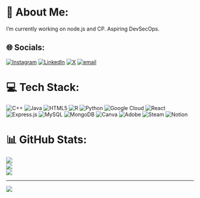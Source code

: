 # 💫 About Me:
 I’m currently working on node.js and CP.
Aspiring DevSecOps.

## 🌐 Socials:
[![Instagram](https://img.shields.io/badge/Instagram-%23E4405F.svg?logo=Instagram&logoColor=white)](https://instagram.com/sankalpinada) [![LinkedIn](https://img.shields.io/badge/LinkedIn-%230077B5.svg?logo=linkedin&logoColor=white)](https://linkedin.com/in/https://www.linkedin.com/in/sankalp-jha-18a95a244/) [![X](https://img.shields.io/badge/X-black.svg?logo=X&logoColor=white)](https://x.com/@SankalpJha26) [![email](https://img.shields.io/badge/Email-D14836?logo=gmail&logoColor=white)](mailto:sankalp.jha9643@gmail.com) 

# 💻 Tech Stack:
![C++](https://img.shields.io/badge/c++-%2300599C.svg?style=flat-square&logo=c%2B%2B&logoColor=white) ![Java](https://img.shields.io/badge/java-%23ED8B00.svg?style=flat-square&logo=openjdk&logoColor=white) ![HTML5](https://img.shields.io/badge/html5-%23E34F26.svg?style=flat-square&logo=html5&logoColor=white) ![R](https://img.shields.io/badge/r-%23276DC3.svg?style=flat-square&logo=r&logoColor=white) ![Python](https://img.shields.io/badge/python-3670A0?style=flat-square&logo=python&logoColor=ffdd54) ![Google Cloud](https://img.shields.io/badge/GoogleCloud-%234285F4.svg?style=flat-square&logo=google-cloud&logoColor=white) ![React](https://img.shields.io/badge/react-%2320232a.svg?style=flat-square&logo=react&logoColor=%2361DAFB) ![Express.js](https://img.shields.io/badge/express.js-%23404d59.svg?style=flat-square&logo=express&logoColor=%2361DAFB) ![MySQL](https://img.shields.io/badge/mysql-4479A1.svg?style=flat-square&logo=mysql&logoColor=white) ![MongoDB](https://img.shields.io/badge/MongoDB-%234ea94b.svg?style=flat-square&logo=mongodb&logoColor=white) ![Canva](https://img.shields.io/badge/Canva-%2300C4CC.svg?style=flat-square&logo=Canva&logoColor=white) ![Adobe](https://img.shields.io/badge/adobe-%23FF0000.svg?style=flat-square&logo=adobe&logoColor=white) ![Steam](https://img.shields.io/badge/steam-%23000000.svg?style=flat-square&logo=steam&logoColor=white) ![Notion](https://img.shields.io/badge/Notion-%23000000.svg?style=flat-square&logo=notion&logoColor=white)
# 📊 GitHub Stats:
![](https://github-readme-stats.vercel.app/api?username=blackdragoon26&theme=transparent&hide_border=true&include_all_commits=true&count_private=false)<br/>
![](https://github-readme-streak-stats.herokuapp.com/?user=blackdragoon26&theme=transparent&hide_border=true)<br/>
![](https://github-readme-stats.vercel.app/api/top-langs/?username=blackdragoon26&theme=transparent&hide_border=true&include_all_commits=true&count_private=false&layout=compact)

---
[![](https://visitcount.itsvg.in/api?id=blackdragoon26&icon=0&color=0)](https://visitcount.itsvg.in)

<!-- Proudly created with GPRM ( https://gprm.itsvg.in ) -->
